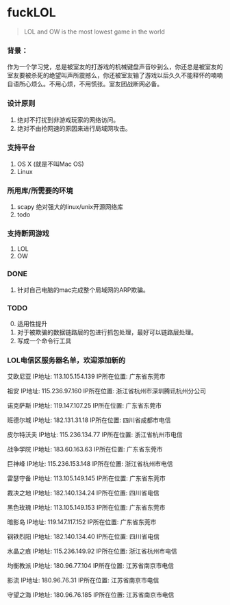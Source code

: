 # fuckLOL
> LOL and OW is the most lowest game in the world

### 背景：
作为一个学习党，总是被室友的打游戏的机械键盘声音吵到么，你还总是被室友的室友要被杀死的绝望叫声所震撼么，你还被室友输了游戏以后久久不能释怀的喃喃自语所心烦么。不用心烦，不用慌张。室友团战断网必备。

### 设计原则
1. 绝对不打扰到非游戏玩家的网络访问。
2. 绝对不由抢网速的原因来进行局域网攻击。

### 支持平台
1. OS X (就是不叫Mac OS)
2. Linux

### 所用库/所需要的环境
1. scapy 绝对强大的linux/unix开源网络库
2. todo

### 支持断网游戏
1. LOL
2. OW

### DONE
1. 针对自己电脑的mac完成整个局域网的ARP欺骗。

### TODO
0. 适用性提升
1. 对于被欺骗的数据链路层的包进行抓包处理，最好可以链路层处理。
2. 写成一个命令行工具


### LOL电信区服务器名单，欢迎添加新的

艾欧尼亚
IP地址:
113.105.154.139
IP所在位置:
广东省东莞市

祖安
IP地址:
115.236.97.160
IP所在位置:
浙江省杭州市深圳腾讯杭州分公司

诺克萨斯
IP地址:
119.147.107.25
IP所在位置:
广东省东莞市

班德尔城
IP地址:
182.131.31.18
IP所在位置:
四川省成都市电信

皮尔特沃夫
IP地址:
115.236.134.77
IP所在位置:
浙江省杭州市电信

战争学院
IP地址:
183.60.163.63
IP所在位置:
广东省东莞市

巨神峰
IP地址:
115.236.153.148
IP所在位置:
浙江省杭州市电信

雷瑟守备
IP地址:
113.105.149.145
IP所在位置:
广东省东莞市

裁决之地
IP地址:
182.140.134.24
IP所在位置:
四川省电信

黑色玫瑰
IP地址:
113.105.149.153
IP所在位置:
广东省东莞市

暗影岛
IP地址:
119.147.117.152
IP所在位置:
广东省东莞市

钢铁烈阳
IP地址:
182.140.134.40
IP所在位置:
四川省电信

水晶之痕
IP地址:
115.236.149.92
IP所在位置:
浙江省杭州市电信

均衡教派
IP地址:
180.96.77.104
IP所在位置:
江苏省南京市电信

影流
IP地址:
180.96.76.31
IP所在位置:
江苏省南京市电信

守望之海
IP地址:
180.96.76.185
IP所在位置:
江苏省南京市电信
